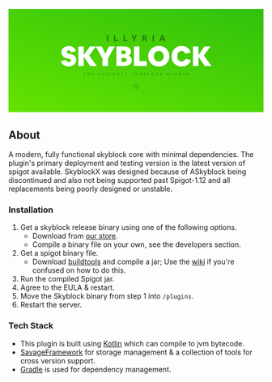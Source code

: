 ![Logo](./SkyblockHeader.png)


## About
A modern, fully functional skyblock core with minimal dependencies. 
The plugin's primary deployment and testing version is the latest version of spigot available. SkyblockX was designed because of ASkyblock being discontinued and also not being supported past Spigot-1.12 and all replacements being poorly designed or unstable.


### Installation

1. Get a skyblock release binary using one of the following options.
   * Download from [our store](https://store.illyria.io/product/illyria_skyblock).
   * Compile a binary file on your own, see the developers section.
2. Get a spigot binary file.
    * Download [buildtools](https://hub.spigotmc.org/jenkins/job/BuildTools/lastSuccessfulBuild/artifact/target/BuildTools.jar) and compile  a jar; Use the [wiki](https://www.spigotmc.org/wiki/buildtools/) if you're confused on how to do this.
3. Run the compiled Spigot jar.
4. Agree to the EULA & restart.
5. Move the Skyblock binary from step 1 into `/plugins`.
6. Restart the server.

### Tech Stack
* This plugin is built using [Kotlin](https://kotlinlang.org/) which can compile to jvm bytecode.
* [SavageFramework](https://github.com/illyria-io/SavageFramework) for storage management & a collection of tools for cross version support.
* [Gradle](https://gradle.org/) is used for dependency management.

